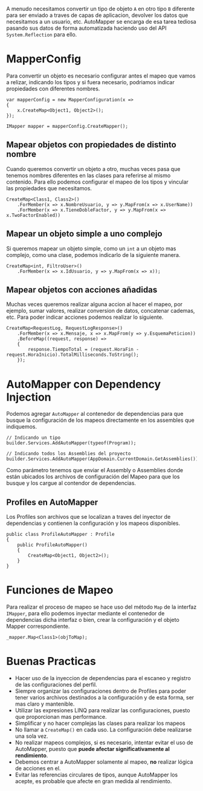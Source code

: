 A menudo necesitamos convertir un tipo de objeto `A` en otro tipo `B` diferente para ser enviado a traves de capas de aplicacion, devolver los datos que necesitamos a un usuario, etc. AutoMapper se encarga de esa tarea tediosa pasando sus datos de forma automatizada haciendo uso del API `System.Reflection` para ello.


# MapperConfig
Para convertir un objeto es necesario configurar antes el mapeo que vamos a relizar, indicando los tipos y si fuera necesario, podriamos indicar propiedades con diferentes nombres.

```Csharp
var mapperConfig = new MapperConfiguration(x =>
{
    x.CreateMap<Object1, Object2>();
});

IMapper mapper = mapperConfig.CreateMapper();
```

## Mapear objetos con propiedades de distinto nombre
Cuando queremos convertir un objeto a otro, muchas veces pasa que tenemos nombres diferentes en las clases para referirse al mismo contenido. Para ello podemos configurar el mapeo de los tipos y vincular las propiedades que necesitamos.

```Csharp
CreateMap<Class1, Class2>()
    .ForMember(x => x.NombreUsuario, y => y.MapFrom(x => x.UserName))
    .ForMember(x => x.TieneDobleFactor, y => y.MapFrom(x => x.TwoFactorEnabled))
```

## Mapear un objeto simple a uno complejo
Si queremos mapear un objeto simple, como un `int` a un objeto mas complejo, como una clase, podemos indicarlo de la siguiente manera.

```Csharp
CreateMap<int, FiltroUser>()
    .ForMember(x => x.IdUsuario, y => y.MapFrom(x => x));
```

## Mapear objetos con acciones añadidas
Muchas veces queremos realizar alguna accion al hacer el mapeo, por ejemplo, sumar valores, realizar conversion de datos, concatenar cademas, etc. Para poder indicar acciones podemos realizar lo siguiente.

```Csharp
CreateMap<RequestLog, RequestLogResponse>()
    .ForMember(x => x.Mensaje, x => x.MapFrom(y => y.EsquemaPeticion))
    .BeforeMap((request, response) =>
    {
        response.TiempoTotal = (request.HoraFin - request.HoraInicio).TotalMilliseconds.ToString();
    });
```

# AutoMapper con Dependency Injection
Podemos agregar `AutoMapper` al contenedor de dependencias para que busque la configuración de los mapeos directamente en los assembles que indiquemos.

```Csharp
// Indicando un tipo
builder.Services.AddAutoMapper(typeof(Program));

// Indicando todos los Assemblies del proyecto
builder.Services.AddAutoMapper(AppDomain.CurrentDomain.GetAssemblies());
```
Como parámetro tenemos que enviar el Assembly o Assemblies donde están ubicados los archivos de configuración del Mapeo para que los busque y los cargue al contendor de dependencias.

## Profiles en AutoMapper
Los Profiles son archivos que se localizan a traves del inyector de dependencias y contienen la configuración y los mapeos disponibles.

```Csharp
public class ProfileAutoMapper : Profile
{
    public ProfileAutoMapper()
    {
        CreateMap<Object1, Object2>();
    }
}
```

# Funciones de Mapeo
Para realizar el proceso de mapeo se hace uso del método `Map` de la interfaz `IMapper`, para ello podemos inyectar mediante el contenedor de dependencias dicha interfaz o bien, crear la configuración y el objeto Mapper correspondiente.

```Csharp
_mapper.Map<Class1>(objToMap);
```

# Buenas Practicas
- Hacer uso de la inyeccion de dependencias para el escaneo y registro de las configuraciones del perfil.
- Siempre organizar las configuraciones dentro de Profiles para poder tener varios archivos destinados a la configuración y de esta forma, ser mas claro y mantenible.
- Utilizar las expresiones LINQ para realizar las configuraciones, puesto que proporcionan mas performance.
- Simplificar y no hacer complejas las clases para realizar los mapeos
- No llamar a `CreateMap()` en cada uso. La configuración debe realizarse una sola vez.
- No realizar mapeos complejos, si es necesario, intentar evitar el uso de AutoMapper, puesto que **puede afectar significativamente al rendimiento**.
- Debemos centrar a AutoMapper solamente al mapeo, **no** realizar lógica de acciones en el.
- Evitar las referencias circulares de tipos, aunque AutoMapper los acepte, es probable que afecte en gran medida al rendimiento.